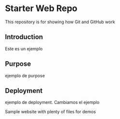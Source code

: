 # Starter Web Repo

This repository is for showing how Git and GitHub work

## Introduction
Este es un ejemplo

## Purpose
ejemplo de purpose

## Deployment
ejemplo de deployment. Cambiamos el ejemplo


Sample website with plenty of files for demos